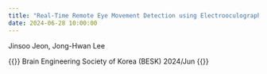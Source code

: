 ```yaml
---
title: "Real-Time Remote Eye Movement Detection using Electrooculography and Deep Neural Network"
date: 2024-06-28 10:00:00
---
```


Jinsoo Jeon, Jong-Hwan Lee

{{<format bright-green>}}
Brain Engineering Society of Korea (BESK) 2024/Jun
{{</format>}}
